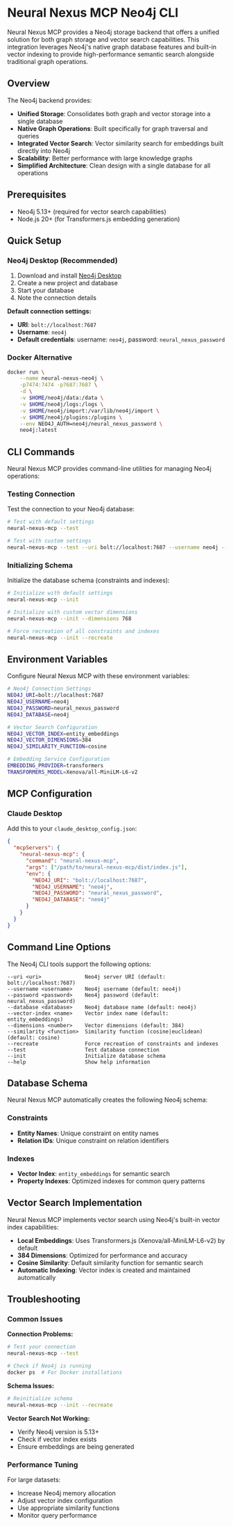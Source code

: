 # Neural Nexus MCP Neo4j CLI

Neural Nexus MCP provides a Neo4j storage backend that offers a unified solution for both graph storage and vector search capabilities. This integration leverages Neo4j's native graph database features and built-in vector indexing to provide high-performance semantic search alongside traditional graph operations.

## Overview

The Neo4j backend provides:

- **Unified Storage**: Consolidates both graph and vector storage into a single database
- **Native Graph Operations**: Built specifically for graph traversal and queries
- **Integrated Vector Search**: Vector similarity search for embeddings built directly into Neo4j
- **Scalability**: Better performance with large knowledge graphs
- **Simplified Architecture**: Clean design with a single database for all operations

## Prerequisites

- Neo4j 5.13+ (required for vector search capabilities)
- Node.js 20+ (for Transformers.js embedding generation)

## Quick Setup

### Neo4j Desktop (Recommended)

1. Download and install [Neo4j Desktop](https://neo4j.com/download/)
2. Create a new project and database
3. Start your database
4. Note the connection details

**Default connection settings:**
- **URI**: `bolt://localhost:7687`
- **Username**: `neo4j`
- **Default credentials**: username: `neo4j`, password: `neural_nexus_password`

### Docker Alternative

```bash
docker run \
    --name neural-nexus-neo4j \
    -p7474:7474 -p7687:7687 \
    -d \
    -v $HOME/neo4j/data:/data \
    -v $HOME/neo4j/logs:/logs \
    -v $HOME/neo4j/import:/var/lib/neo4j/import \
    -v $HOME/neo4j/plugins:/plugins \
    --env NEO4J_AUTH=neo4j/neural_nexus_password \
    neo4j:latest
```

## CLI Commands

Neural Nexus MCP provides command-line utilities for managing Neo4j operations:

### Testing Connection

Test the connection to your Neo4j database:

```bash
# Test with default settings
neural-nexus-mcp --test

# Test with custom settings
neural-nexus-mcp --test --uri bolt://localhost:7687 --username neo4j --password mypass
```

### Initializing Schema

Initialize the database schema (constraints and indexes):

```bash
# Initialize with default settings
neural-nexus-mcp --init

# Initialize with custom vector dimensions
neural-nexus-mcp --init --dimensions 768

# Force recreation of all constraints and indexes
neural-nexus-mcp --init --recreate
```

## Environment Variables

Configure Neural Nexus MCP with these environment variables:

```bash
# Neo4j Connection Settings
NEO4J_URI=bolt://localhost:7687
NEO4J_USERNAME=neo4j
NEO4J_PASSWORD=neural_nexus_password
NEO4J_DATABASE=neo4j

# Vector Search Configuration
NEO4J_VECTOR_INDEX=entity_embeddings
NEO4J_VECTOR_DIMENSIONS=384
NEO4J_SIMILARITY_FUNCTION=cosine

# Embedding Service Configuration
EMBEDDING_PROVIDER=transformers
TRANSFORMERS_MODEL=Xenova/all-MiniLM-L6-v2
```

## MCP Configuration

### Claude Desktop

Add this to your `claude_desktop_config.json`:

```json
{
  "mcpServers": {
    "neural-nexus-mcp": {
      "command": "neural-nexus-mcp",
      "args": ["/path/to/neural-nexus-mcp/dist/index.js"],
      "env": {
        "NEO4J_URI": "bolt://localhost:7687",
        "NEO4J_USERNAME": "neo4j",
        "NEO4J_PASSWORD": "neural_nexus_password",
        "NEO4J_DATABASE": "neo4j"
      }
    }
  }
}
```

## Command Line Options

The Neo4j CLI tools support the following options:

```
--uri <uri>              Neo4j server URI (default: bolt://localhost:7687)
--username <username>    Neo4j username (default: neo4j)
--password <password>    Neo4j password (default: neural_nexus_password)
--database <database>    Neo4j database name (default: neo4j)
--vector-index <name>    Vector index name (default: entity_embeddings)
--dimensions <number>    Vector dimensions (default: 384)
--similarity <function>  Similarity function (cosine|euclidean) (default: cosine)
--recreate               Force recreation of constraints and indexes
--test                   Test database connection
--init                   Initialize database schema
--help                   Show help information
```

## Database Schema

Neural Nexus MCP automatically creates the following Neo4j schema:

### Constraints

- **Entity Names**: Unique constraint on entity names
- **Relation IDs**: Unique constraint on relation identifiers

### Indexes

- **Vector Index**: `entity_embeddings` for semantic search
- **Property Indexes**: Optimized indexes for common query patterns

## Vector Search Implementation

Neural Nexus MCP implements vector search using Neo4j's built-in vector index capabilities:

- **Local Embeddings**: Uses Transformers.js (Xenova/all-MiniLM-L6-v2) by default
- **384 Dimensions**: Optimized for performance and accuracy
- **Cosine Similarity**: Default similarity function for semantic search
- **Automatic Indexing**: Vector index is created and maintained automatically

## Troubleshooting

### Common Issues

**Connection Problems:**
```bash
# Test your connection
neural-nexus-mcp --test

# Check if Neo4j is running
docker ps  # For Docker installations
```

**Schema Issues:**
```bash
# Reinitialize schema
neural-nexus-mcp --init --recreate
```

**Vector Search Not Working:**
- Verify Neo4j version is 5.13+
- Check if vector index exists
- Ensure embeddings are being generated

### Performance Tuning

For large datasets:
- Increase Neo4j memory allocation
- Adjust vector index configuration
- Use appropriate similarity functions
- Monitor query performance
